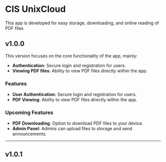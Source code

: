 # CIS UnixCloud

This app is developed for easy storage, downloading, and online reading of PDF files.

## v1.0.0
This version focuses on the core functionality of the app, mainly:
- **Authentication**: Secure login and registration for users.
- **Viewing PDF files**: Ability to view PDF files directly within the app.

### Features
- **User Authentication**: Secure login and registration for users.
- **PDF Viewing**: Ability to view PDF files directly within the app.

### Upcoming Features
- **PDF Downloading**: Option to download PDF files to your device.
- **Admin Panel**: Admins can upload files to storage and send announcements.

---

## v1.0.1
